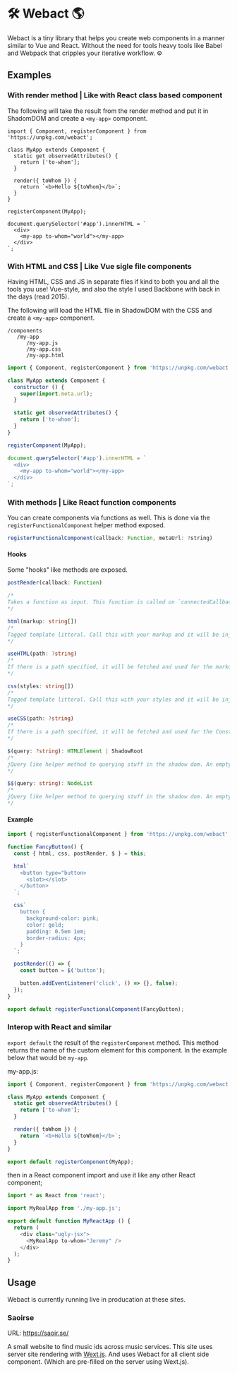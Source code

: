 # 🛠 Webact 🌎

Webact is a tiny library that helps you create web components in a manner similar to Vue and React. Without the need for tools heavy tools like Babel and Webpack that cripples your iterative workflow. ⚙

## Examples

### With render method | Like with React class based component

The following will take the result from the render method and put it in ShadomDOM and create a `<my-app>` component.

```
import { Component, registerComponent } from 'https://unpkg.com/webact';

class MyApp extends Component {
  static get observedAttributes() {
    return ['to-whom'];
  }

  render({ toWhom }) {
    return `<b>Hello ${toWhom}</b>`;
  }
}

registerComponent(MyApp);

document.querySelector('#app').innerHTML = `
  <div>
    <my-app to-whom="world"></my-app>
  </div>
`;
```


### With HTML and CSS | Like Vue sigle file components

Having HTML, CSS and JS in separate files if kind to both you and all the tools you use! Vue-style, and also the style I used Backbone with back in the days (read 2015).

The following will load the HTML file in ShadowDOM with the CSS and create a `<my-app>` component.

```
/components
   /my-app
      /my-app.js
      /my-app.css
      /my-app.html
```

```js
import { Component, registerComponent } from 'https://unpkg.com/webact';

class MyApp extends Component {
  constructor () {
    super(import.meta.url);
  }

  static get observedAttributes() {
    return ['to-whom'];
  }
}

registerComponent(MyApp);

document.querySelector('#app').innerHTML = `
  <div>
    <my-app to-whom="world"></my-app>
  </div>
`;
```

### With methods | Like React function components

You can create components via functions as well. This is done via the `registerFunctionalComponent` helper method exposed.

```js
registerFunctionalComponent(callback: Function, metaUrl: ?string)
```

#### Hooks

Some "hooks" like methods are exposed.

```ts
postRender(callback: Function)

/*
Takes a function as input. This function is called on `connectedCallback` in the custom element lifecycle. Equivalent to the `useEffect` hook and componentDidMount lifecycle callback in React.
*/
```

```ts
html(markup: string[])
/*
Tagged template litteral. Call this with your markup and it will be injected into the shadow DOM of your component.
*/
```

```ts
useHTML(path: ?string)
/*
If there is a path specified, it will be fetched and used for the markup in the shadow DOM. If no path is specified and the second argument to registerFunctionalComponent is the path to the JS file provided you follow the recommended component structure, a file with the same name as the js file in the same folder will be fetches but with the .html extention for use as markup in the shadow DOM.
*/
```

```ts
css(styles: string[])
/*
Tagged template litteral. Call this with your styles and it will be injected as a Constructable Stylesheet into the shadow DOM of you component.
*/
```

```ts
useCSS(path: ?string)
/*
If there is a path specified, it will be fetched and used for the Constructable Stylsheet for the shadow DOM. If no path is specified and the second argument to registerFunctionalComponent is the path to the JS file provided you follow the recommended component structure, a file with the same name as the js file in the same folder will be fetches but with the .css extention for use as styles in the shadow DOM.
*/
```

```ts
$(query: ?string): HTMLElement | ShadowRoot
/*
jQuery like helper method to querying stuff in the shadow dom. An empty string or no parameter can be passed in and the method will return the custom element instance. ':host' will select the shadow DOM root, just like the CSS rule.
*/
```

```ts
$$(query: string): NodeList
/*
jQuery like helper method to querying stuff in the shadow dom. An empty string or no parameter can be passed in and the method will return the custom element instance. ':host' will select the shadow DOM root, just like the CSS rule.
*/
```

#### Example

```js
import { registerFunctionalComponent } from 'https://unpkg.com/webact';

function FancyButton() {
  const { html, css, postRender, $ } = this;

  html`
    <button type="button>
      <slot></slot>
    </button>
  `;

  css`
    button {
      background-color: pink;
      color: gold;
      padding: 0.5em 1em;
      border-radius: 4px;
    }
  `;

  postRender(() => {
    const button = $('button');

    button.addEventListener('click', () => {}, false);
  });
}

export default registerFunctionalComponent(FancyButton);
```

### Interop with React and similar

`export default` the result of the `registerComponent` method. This method returns the name of
the custom element for this component. In the example below that would be `my-app`.

my-app.js:
```js
import { Component, registerComponent } from 'https://unpkg.com/webact';

class MyApp extends Component {
  static get observedAttributes() {
    return ['to-whom'];
  }

  render({ toWhom }) {
    return `<b>Hello ${toWhom}</b>`;
  }
}

export default registerComponent(MyApp);
```

then in a React component import and use it like any other React component;

```js
import * as React from 'react';

import MyRealApp from './my-app.js';

export default function MyReactApp () {
  return (
    <div class="ugly-jsx">
      <MyRealApp to-whom="Jeremy" />
    </div>
  );
}
```

## Usage

Webact is currently running live in producation at these sites.

### Saoirse

URL: https://saoir.se/

A small website to find music ids across music services.
This site uses server site rendering with [Wext.js](https://github.com/Vufuzi/wext.js). And uses Webact for all client side component. (Which are pre-filled on the server using Wext.js).
